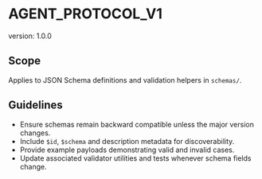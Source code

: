 # AGENT_PROTOCOL_V1

version: 1.0.0

## Scope

Applies to JSON Schema definitions and validation helpers in `schemas/`.

## Guidelines

- Ensure schemas remain backward compatible unless the major version changes.
- Include `$id`, `$schema` and description metadata for discoverability.
- Provide example payloads demonstrating valid and invalid cases.
- Update associated validator utilities and tests whenever schema fields change.

